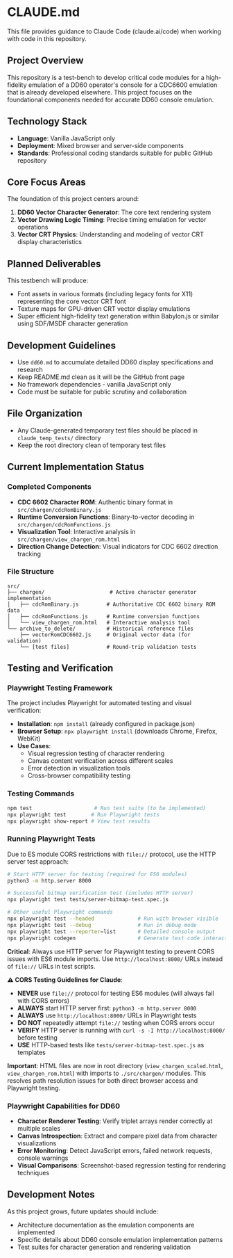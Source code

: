 # CLAUDE.md

This file provides guidance to Claude Code (claude.ai/code) when working with code in this repository.

## Project Overview

This repository is a test-bench to develop critical code modules for a high-fidelity emulation of a DD60 operator's console for a CDC6600 emulation that is already developed elsewhere. This project focuses on the foundational components needed for accurate DD60 console emulation.

## Technology Stack

- **Language**: Vanilla JavaScript only
- **Deployment**: Mixed browser and server-side components
- **Standards**: Professional coding standards suitable for public GitHub repository

## Core Focus Areas

The foundation of this project centers around:

1. **DD60 Vector Character Generator**: The core text rendering system
2. **Vector Drawing Logic Timing**: Precise timing emulation for vector operations
3. **Vector CRT Physics**: Understanding and modeling of vector CRT display characteristics

## Planned Deliverables

This testbench will produce:

- Font assets in various formats (including legacy fonts for X11) representing the core vector CRT font
- Texture maps for GPU-driven CRT vector display emulations  
- Super efficient high-fidelity text generation within Babylon.js or similar using SDF/MSDF character generation

## Development Guidelines

- Use `dd60.md` to accumulate detailed DD60 display specifications and research
- Keep README.md clean as it will be the GitHub front page
- No framework dependencies - vanilla JavaScript only
- Code must be suitable for public scrutiny and collaboration

## File Organization

- Any Claude-generated temporary test files should be placed in `claude_temp_tests/` directory
- Keep the root directory clean of temporary test files

## Current Implementation Status

### Completed Components

- **CDC 6602 Character ROM**: Authentic binary format in `src/chargen/cdcRomBinary.js`
- **Runtime Conversion Functions**: Binary-to-vector decoding in `src/chargen/cdcRomFunctions.js`
- **Visualization Tool**: Interactive analysis in `src/chargen/view_chargen_rom.html`
- **Direction Change Detection**: Visual indicators for CDC 6602 direction tracking

### File Structure
```
src/
├── chargen/                     # Active character generator implementation
│   ├── cdcRomBinary.js         # Authoritative CDC 6602 binary ROM data
│   ├── cdcRomFunctions.js      # Runtime conversion functions
│   └── view_chargen_rom.html   # Interactive analysis tool
└── archive_to_delete/          # Historical reference files
    ├── vectorRomCDC6602.js     # Original vector data (for validation)
    └── [test files]            # Round-trip validation tests
```

## Testing and Verification

### Playwright Testing Framework

The project includes Playwright for automated testing and visual verification:

- **Installation**: `npm install` (already configured in package.json)
- **Browser Setup**: `npx playwright install` (downloads Chrome, Firefox, WebKit)
- **Use Cases**: 
  - Visual regression testing of character rendering
  - Canvas content verification across different scales
  - Error detection in visualization tools
  - Cross-browser compatibility testing

### Testing Commands

```bash
npm test                    # Run test suite (to be implemented)
npx playwright test        # Run Playwright tests
npx playwright show-report # View test results
```

### Running Playwright Tests

Due to ES module CORS restrictions with `file://` protocol, use the HTTP server test approach:

```bash
# Start HTTP server for testing (required for ES6 modules)
python3 -m http.server 8000

# Successful bitmap verification test (includes HTTP server)
npx playwright test tests/server-bitmap-test.spec.js

# Other useful Playwright commands
npx playwright test --headed              # Run with browser visible
npx playwright test --debug               # Run in debug mode
npx playwright test --reporter=list       # Detailed console output
npx playwright codegen                    # Generate test code interactively
```

**Critical**: Always use HTTP server for Playwright testing to prevent CORS issues with ES6 module imports. Use `http://localhost:8000/` URLs instead of `file://` URLs in test scripts.

**⚠️ CORS Testing Guidelines for Claude**:
- **NEVER** use `file://` protocol for testing ES6 modules (will always fail with CORS errors)
- **ALWAYS** start HTTP server first: `python3 -m http.server 8000`
- **ALWAYS** use `http://localhost:8000/` URLs in Playwright tests
- **DO NOT** repeatedly attempt `file://` testing when CORS errors occur
- **VERIFY** HTTP server is running with `curl -s -I http://localhost:8000/` before testing
- **USE** HTTP-based tests like `tests/server-bitmap-test.spec.js` as templates

**Important**: HTML files are now in root directory (`view_chargen_scaled.html`, `view_chargen_rom.html`) with imports to `./src/chargen/` modules. This resolves path resolution issues for both direct browser access and Playwright testing.

### Playwright Capabilities for DD60

- **Character Renderer Testing**: Verify triplet arrays render correctly at multiple scales
- **Canvas Introspection**: Extract and compare pixel data from character visualizations
- **Error Monitoring**: Detect JavaScript errors, failed network requests, console warnings
- **Visual Comparisons**: Screenshot-based regression testing for rendering techniques

## Development Notes

As this project grows, future updates should include:

- Architecture documentation as the emulation components are implemented
- Specific details about DD60 console emulation implementation patterns
- Test suites for character generation and rendering validation